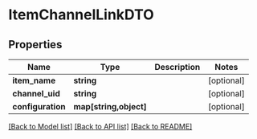 # ItemChannelLinkDTO

## Properties
Name | Type | Description | Notes
------------ | ------------- | ------------- | -------------
**item_name** | **string** |  | [optional] 
**channel_uid** | **string** |  | [optional] 
**configuration** | **map[string,object]** |  | [optional] 

[[Back to Model list]](../../README.md#documentation-for-models) [[Back to API list]](../../README.md#documentation-for-api-endpoints) [[Back to README]](../../README.md)

